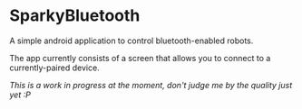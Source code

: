 # SparkyBluetooth
A simple android application to control bluetooth-enabled robots.

The app currently consists of a screen that allows you to connect to a currently-paired device. 

<i>This is a work in progress at the moment, don't judge me by the quality just yet :P</i>
